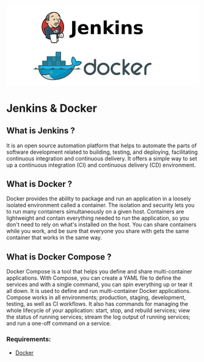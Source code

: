 ![Jenkins & Docker](jenkins-and-docker.png)

# Jenkins & Docker

## What is Jenkins ?

It is an open source automation platform that helps to automate the parts of software development related to building, testing, and deploying, facilitating continuous integration and continuous delivery. It offers a simple way to set up a continuous integration (CI) and continuous delivery (CD) environment.

## What is Docker ?

Docker provides the ability to package and run an application in a loosely isolated environment called a container. The isolation and security lets you to run many containers simultaneously on a given host. Containers are lightweight and contain everything needed to run the application, so you don't need to rely on what's installed on the host. You can share containers while you work, and be sure that everyone you share with gets the same container that works in the same way.

## What is Docker Compose ?

Docker Compose is a tool that helps you define and share multi-container applications. With Compose, you can create a YAML file to define the services and with a single command, you can spin everything up or tear it all down. It is used to define and run multi-container Docker applications. Compose works in all environments; production, staging, development, testing, as well as CI workflows. It also has commands for managing the whole lifecycle of your application: start, stop, and rebuild services; view the status of running services; stream the log output of running services; and run a one-off command on a service.

### Requirements:
- [Docker](https://docs.docker.com/get-docker/)
